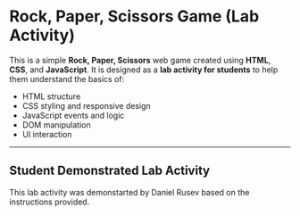 #  Rock, Paper, Scissors Game (Lab Activity)

This is a simple **Rock, Paper, Scissors** web game created using **HTML**, **CSS**, and **JavaScript**. It is designed as a **lab activity for students** to help them understand the basics of:

- HTML structure
- CSS styling and responsive design
- JavaScript events and logic
- DOM manipulation
- UI interaction

---

## Student Demonstrated Lab Activity

This lab activity was demonstarted by Daniel Rusev based on the instructions provided. 
